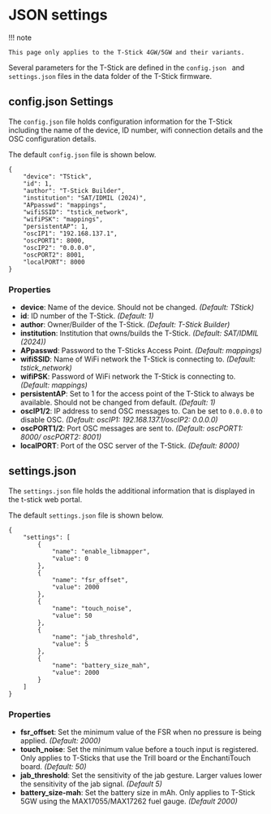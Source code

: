 # JSON settings

!!! note

    This page only applies to the T-Stick 4GW/5GW and their variants.

Several parameters for the T-Stick are defined in the `config.json ` and `settings.json` files in the data folder of the T-Stick firmware.

## config.json Settings

The `config.json` file holds configuration information for the T-Stick including the name of the device, ID number, wifi connection details and the OSC configuration details.

The default `config.json` file is shown below.

```
{
    "device": "TStick",
    "id": 1,
    "author": "T-Stick Builder",
    "institution": "SAT/IDMIL (2024)",
    "APpasswd": "mappings",
    "wifiSSID": "tstick_network",
    "wifiPSK": "mappings",
    "persistentAP": 1,
    "oscIP1": "192.168.137.1",
    "oscPORT1": 8000,
    "oscIP2": "0.0.0.0",
    "oscPORT2": 8001,
    "localPORT": 8000
}
```

### Properties

- __device__: Name of the device. Should not be changed. *(Default: TStick)*
- __id__: ID number of the T-Stick. *(Default: 1)*
- __author__: Owner/Builder of the T-Stick. *(Default: T-Stick Builder)*
- __institution__: Institution that owns/builds the T-Stick. *(Default: SAT/IDMIL (2024))*
- __APpasswd__: Password to the T-Sticks Access Point. *(Default: mappings)*
- __wifiSSID__: Name of WiFi network the T-Stick is connecting to. *(Default: tstick_network)*
- __wifiPSK__: Password of WiFi network the T-Stick is connecting to. *(Default: mappings)*
- __persistentAP__: Set to 1 for the access point of the T-Stick to always be available. Should not be changed from default. *(Default: 1)*
- __oscIP1/2__: IP address to send OSC messages to. Can be set to `0.0.0.0` to disable OSC. *(Default: oscIP1: 192.168.137.1/oscIP2: 0.0.0.0)*
- __oscPORT1/2__: Port OSC messages are sent to. *(Default: oscPORT1: 8000/ oscPORT2: 8001)*
- __localPORT__: Port of the OSC server of the T-Stick. *(Default: 8000)*

## settings.json

The `settings.json` file holds the additional information that is displayed in the t-stick web portal. 

The default `settings.json` file is shown below.

```
{
    "settings": [
        {
            "name": "enable_libmapper",
            "value": 0
        },
        {
            "name": "fsr_offset",
            "value": 2000
        },
        {
            "name": "touch_noise",
            "value": 50
        },
        {
            "name": "jab_threshold",
            "value": 5
        },
        {
            "name": "battery_size_mah",
            "value": 2000
        }
    ]
}
```

### Properties

- __fsr_offset__: Set the minimum value of the FSR when no pressure is being applied. *(Default: 2000)*
- __touch_noise__: Set the minimum value before a touch input is registered. Only applies to T-Sticks that use the Trill board or the EnchantiTouch board. *(Default: 50)*
- __jab_threshold__: Set the sensitivity of the jab gesture. Larger values lower the sensitivity of the jab signal. *(Default 5)*
- __battery_size-mah__: Set the battery size in mAh. Only applies to T-Stick 5GW using the MAX17055/MAX17262 fuel gauge. *(Default 2000)*